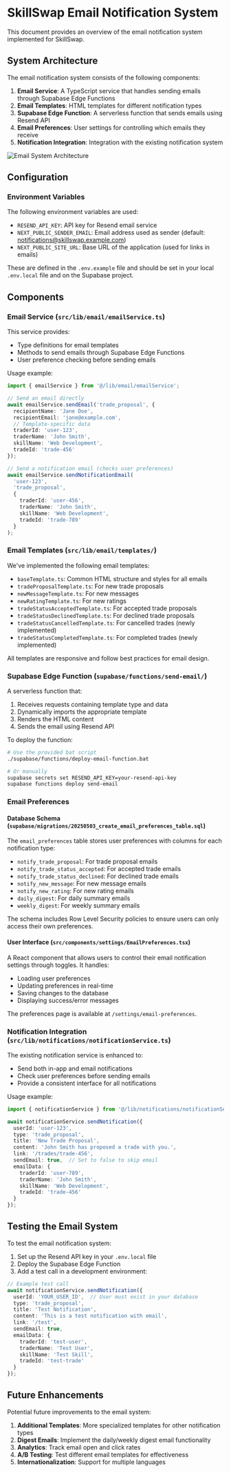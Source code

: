 # SkillSwap Email Notification System

This document provides an overview of the email notification system implemented for SkillSwap.

## System Architecture

The email notification system consists of the following components:

1. **Email Service**: A TypeScript service that handles sending emails through Supabase Edge Functions
2. **Email Templates**: HTML templates for different notification types
3. **Supabase Edge Function**: A serverless function that sends emails using Resend API
4. **Email Preferences**: User settings for controlling which emails they receive
5. **Notification Integration**: Integration with the existing notification system

![Email System Architecture](https://i.imgur.com/vXt9jCV.png)

## Configuration

### Environment Variables

The following environment variables are used:

- `RESEND_API_KEY`: API key for Resend email service
- `NEXT_PUBLIC_SENDER_EMAIL`: Email address used as sender (default: notifications@skillswap.example.com)
- `NEXT_PUBLIC_SITE_URL`: Base URL of the application (used for links in emails)

These are defined in the `.env.example` file and should be set in your local `.env.local` file and on the Supabase project.

## Components

### Email Service (`src/lib/email/emailService.ts`)

This service provides:

- Type definitions for email templates
- Methods to send emails through Supabase Edge Functions
- User preference checking before sending emails

Usage example:

```typescript
import { emailService } from '@/lib/email/emailService';

// Send an email directly
await emailService.sendEmail('trade_proposal', {
  recipientName: 'Jane Doe',
  recipientEmail: 'jane@example.com',
  // Template-specific data
  traderId: 'user-123',
  traderName: 'John Smith',
  skillName: 'Web Development',
  tradeId: 'trade-456'
});

// Send a notification email (checks user preferences)
await emailService.sendNotificationEmail(
  'user-123',
  'trade_proposal',
  {
    traderId: 'user-456',
    traderName: 'John Smith',
    skillName: 'Web Development',
    tradeId: 'trade-789'
  }
);
```

### Email Templates (`src/lib/email/templates/`)

We've implemented the following email templates:

- `baseTemplate.ts`: Common HTML structure and styles for all emails
- `tradeProposalTemplate.ts`: For new trade proposals 
- `newMessageTemplate.ts`: For new messages
- `newRatingTemplate.ts`: For new ratings
- `tradeStatusAcceptedTemplate.ts`: For accepted trade proposals
- `tradeStatusDeclinedTemplate.ts`: For declined trade proposals
- `tradeStatusCancelledTemplate.ts`: For cancelled trades (newly implemented)
- `tradeStatusCompletedTemplate.ts`: For completed trades (newly implemented)

All templates are responsive and follow best practices for email design.

### Supabase Edge Function (`supabase/functions/send-email/`)

A serverless function that:

1. Receives requests containing template type and data
2. Dynamically imports the appropriate template
3. Renders the HTML content
4. Sends the email using Resend API

To deploy the function:

```bash
# Use the provided bat script
./supabase/functions/deploy-email-function.bat

# Or manually
supabase secrets set RESEND_API_KEY=your-resend-api-key
supabase functions deploy send-email
```

### Email Preferences

#### Database Schema (`supabase/migrations/20250503_create_email_preferences_table.sql`)

The `email_preferences` table stores user preferences with columns for each notification type:

- `notify_trade_proposal`: For trade proposal emails
- `notify_trade_status_accepted`: For accepted trade emails
- `notify_trade_status_declined`: For declined trade emails
- `notify_new_message`: For new message emails
- `notify_new_rating`: For new rating emails
- `daily_digest`: For daily summary emails
- `weekly_digest`: For weekly summary emails

The schema includes Row Level Security policies to ensure users can only access their own preferences.

#### User Interface (`src/components/settings/EmailPreferences.tsx`)

A React component that allows users to control their email notification settings through toggles. It handles:

- Loading user preferences
- Updating preferences in real-time
- Saving changes to the database
- Displaying success/error messages

The preferences page is available at `/settings/email-preferences`.

### Notification Integration (`src/lib/notifications/notificationService.ts`)

The existing notification service is enhanced to:

- Send both in-app and email notifications
- Check user preferences before sending emails
- Provide a consistent interface for all notifications

Usage example:

```typescript
import { notificationService } from '@/lib/notifications/notificationService';

await notificationService.sendNotification({
  userId: 'user-123',
  type: 'trade_proposal',
  title: 'New Trade Proposal',
  content: 'John Smith has proposed a trade with you.',
  link: '/trades/trade-456',
  sendEmail: true,  // Set to false to skip email
  emailData: {
    traderId: 'user-789',
    traderName: 'John Smith',
    skillName: 'Web Development',
    tradeId: 'trade-456'
  }
});
```

## Testing the Email System

To test the email notification system:

1. Set up the Resend API key in your `.env.local` file
2. Deploy the Supabase Edge Function
3. Add a test call in a development environment:

```typescript
// Example test call
await notificationService.sendNotification({
  userId: 'YOUR_USER_ID',  // User must exist in your database
  type: 'trade_proposal', 
  title: 'Test Notification',
  content: 'This is a test notification with email',
  link: '/test',
  sendEmail: true,
  emailData: {
    traderId: 'test-user',
    traderName: 'Test User',
    skillName: 'Test Skill',
    tradeId: 'test-trade'
  }
});
```

## Future Enhancements

Potential future improvements to the email system:

1. **Additional Templates**: More specialized templates for other notification types
2. **Digest Emails**: Implement the daily/weekly digest email functionality
3. **Analytics**: Track email open and click rates
4. **A/B Testing**: Test different email templates for effectiveness
5. **Internationalization**: Support for multiple languages
